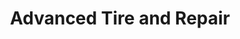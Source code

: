 ---
title: "Advanced Tire and Repair"
url: /denton/advanced-tire-and-repair/
shop: Autowerkstatt
---